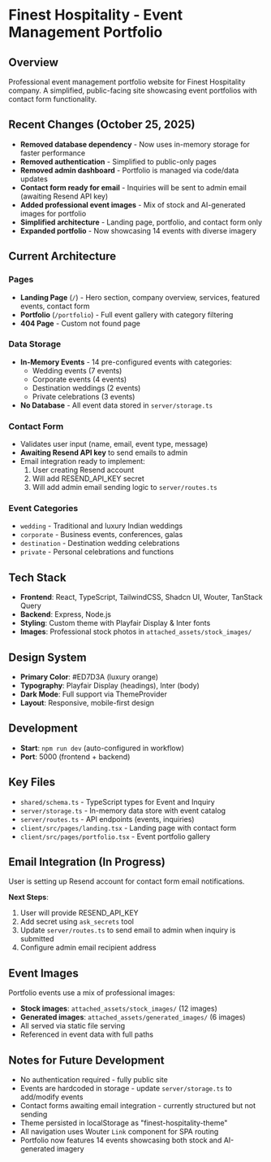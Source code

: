 # Finest Hospitality - Event Management Portfolio

## Overview
Professional event management portfolio website for Finest Hospitality company. A simplified, public-facing site showcasing event portfolios with contact form functionality.

## Recent Changes (October 25, 2025)
- **Removed database dependency** - Now uses in-memory storage for faster performance
- **Removed authentication** - Simplified to public-only pages
- **Removed admin dashboard** - Portfolio is managed via code/data updates
- **Contact form ready for email** - Inquiries will be sent to admin email (awaiting Resend API key)
- **Added professional event images** - Mix of stock and AI-generated images for portfolio
- **Simplified architecture** - Landing page, portfolio, and contact form only
- **Expanded portfolio** - Now showcasing 14 events with diverse imagery

## Current Architecture

### Pages
- **Landing Page** (`/`) - Hero section, company overview, services, featured events, contact form
- **Portfolio** (`/portfolio`) - Full event gallery with category filtering
- **404 Page** - Custom not found page

### Data Storage
- **In-Memory Events** - 14 pre-configured events with categories:
  - Wedding events (7 events)
  - Corporate events (4 events)
  - Destination weddings (2 events)
  - Private celebrations (3 events)
- **No Database** - All event data stored in `server/storage.ts`

### Contact Form
- Validates user input (name, email, event type, message)
- **Awaiting Resend API key** to send emails to admin
- Email integration ready to implement:
  1. User creating Resend account
  2. Will add RESEND_API_KEY secret
  3. Will add admin email sending logic to `server/routes.ts`

### Event Categories
- `wedding` - Traditional and luxury Indian weddings
- `corporate` - Business events, conferences, galas
- `destination` - Destination wedding celebrations
- `private` - Personal celebrations and functions

## Tech Stack
- **Frontend**: React, TypeScript, TailwindCSS, Shadcn UI, Wouter, TanStack Query
- **Backend**: Express, Node.js
- **Styling**: Custom theme with Playfair Display & Inter fonts
- **Images**: Professional stock photos in `attached_assets/stock_images/`

## Design System
- **Primary Color**: #ED7D3A (luxury orange)
- **Typography**: Playfair Display (headings), Inter (body)
- **Dark Mode**: Full support via ThemeProvider
- **Layout**: Responsive, mobile-first design

## Development
- **Start**: `npm run dev` (auto-configured in workflow)
- **Port**: 5000 (frontend + backend)

## Key Files
- `shared/schema.ts` - TypeScript types for Event and Inquiry
- `server/storage.ts` - In-memory data store with event catalog
- `server/routes.ts` - API endpoints (events, inquiries)
- `client/src/pages/landing.tsx` - Landing page with contact form
- `client/src/pages/portfolio.tsx` - Event portfolio gallery

## Email Integration (In Progress)
User is setting up Resend account for contact form email notifications.

**Next Steps**:
1. User will provide RESEND_API_KEY
2. Add secret using `ask_secrets` tool
3. Update `server/routes.ts` to send email to admin when inquiry is submitted
4. Configure admin email recipient address

## Event Images
Portfolio events use a mix of professional images:
- **Stock images**: `attached_assets/stock_images/` (12 images)
- **Generated images**: `attached_assets/generated_images/` (6 images)
- All served via static file serving
- Referenced in event data with full paths

## Notes for Future Development
- No authentication required - fully public site
- Events are hardcoded in storage - update `server/storage.ts` to add/modify events
- Contact forms awaiting email integration - currently structured but not sending
- Theme persisted in localStorage as "finest-hospitality-theme"
- All navigation uses Wouter `Link` component for SPA routing
- Portfolio now features 14 events showcasing both stock and AI-generated imagery
